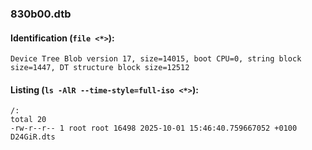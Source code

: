### 830b00.dtb
#### Identification (`file <*>`):
```
Device Tree Blob version 17, size=14015, boot CPU=0, string block size=1447, DT structure block size=12512
```
#### Listing (`ls -AlR --time-style=full-iso <*>`):
```
/:
total 20
-rw-r--r-- 1 root root 16498 2025-10-01 15:46:40.759667052 +0100 D24GiR.dts
```


